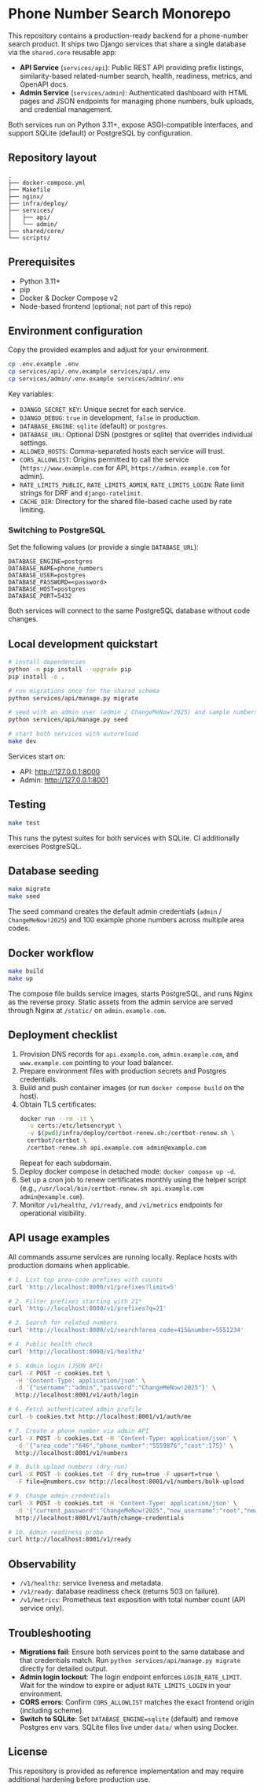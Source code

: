 # Phone Number Search Monorepo

This repository contains a production-ready backend for a phone-number search product. It ships two Django services that share a single database via the `shared.core` reusable app:

- **API Service** (`services/api`): Public REST API providing prefix listings, similarity-based related-number search, health, readiness, metrics, and OpenAPI docs.
- **Admin Service** (`services/admin`): Authenticated dashboard with HTML pages and JSON endpoints for managing phone numbers, bulk uploads, and credential management.

Both services run on Python 3.11+, expose ASGI-compatible interfaces, and support SQLite (default) or PostgreSQL by configuration.

## Repository layout

```
.
├── docker-compose.yml
├── Makefile
├── nginx/
├── infra/deploy/
├── services/
│   ├── api/
│   └── admin/
├── shared/core/
└── scripts/
```

## Prerequisites

- Python 3.11+
- pip
- Docker & Docker Compose v2
- Node-based frontend (optional; not part of this repo)

## Environment configuration

Copy the provided examples and adjust for your environment.

```bash
cp .env.example .env
cp services/api/.env.example services/api/.env
cp services/admin/.env.example services/admin/.env
```

Key variables:

- `DJANGO_SECRET_KEY`: Unique secret for each service.
- `DJANGO_DEBUG`: `true` in development, `false` in production.
- `DATABASE_ENGINE`: `sqlite` (default) or `postgres`.
- `DATABASE_URL`: Optional DSN (postgres or sqlite) that overrides individual settings.
- `ALLOWED_HOSTS`: Comma-separated hosts each service will trust.
- `CORS_ALLOWLIST`: Origins permitted to call the service (`https://www.example.com` for API, `https://admin.example.com` for admin).
- `RATE_LIMITS_PUBLIC`, `RATE_LIMITS_ADMIN`, `RATE_LIMITS_LOGIN`: Rate limit strings for DRF and `django-ratelimit`.
- `CACHE_DIR`: Directory for the shared file-based cache used by rate limiting.

### Switching to PostgreSQL

Set the following values (or provide a single `DATABASE_URL`):

```
DATABASE_ENGINE=postgres
DATABASE_NAME=phone_numbers
DATABASE_USER=postgres
DATABASE_PASSWORD=<password>
DATABASE_HOST=postgres
DATABASE_PORT=5432
```

Both services will connect to the same PostgreSQL database without code changes.

## Local development quickstart

```bash
# install dependencies
python -m pip install --upgrade pip
pip install -e .

# run migrations once for the shared schema
python services/api/manage.py migrate

# seed with an admin user (admin / ChangeMeNow!2025) and sample numbers
python services/api/manage.py seed

# start both services with autoreload
make dev
```

Services start on:

- API: http://127.0.0.1:8000
- Admin: http://127.0.0.1:8001

## Testing

```bash
make test
```

This runs the pytest suites for both services with SQLite. CI additionally exercises PostgreSQL.

## Database seeding

```bash
make migrate
make seed
```

The seed command creates the default admin credentials (`admin` / `ChangeMeNow!2025`) and 100 example phone numbers across multiple area codes.

## Docker workflow

```bash
make build
make up
```

The compose file builds service images, starts PostgreSQL, and runs Nginx as the reverse proxy. Static assets from the admin service are served through Nginx at `/static/` on `admin.example.com`.

## Deployment checklist

1. Provision DNS records for `api.example.com`, `admin.example.com`, and `www.example.com` pointing to your load balancer.
2. Prepare environment files with production secrets and Postgres credentials.
3. Build and push container images (or run `docker compose build` on the host).
4. Obtain TLS certificates:
   ```bash
   docker run --rm -it \
     -v certs:/etc/letsencrypt \
     -v $(pwd)/infra/deploy/certbot-renew.sh:/certbot-renew.sh \
     certbot/certbot \
     /certbot-renew.sh api.example.com admin@example.com
   ```
   Repeat for each subdomain.
5. Deploy docker compose in detached mode: `docker compose up -d`.
6. Set up a cron job to renew certificates monthly using the helper script (e.g., `/usr/local/bin/certbot-renew.sh api.example.com admin@example.com`).
7. Monitor `/v1/healthz`, `/v1/ready`, and `/v1/metrics` endpoints for operational visibility.

## API usage examples

All commands assume services are running locally. Replace hosts with production domains when applicable.

```bash
# 1. List top area-code prefixes with counts
curl 'http://localhost:8000/v1/prefixes?limit=5'

# 2. Filter prefixes starting with 21*
curl 'http://localhost:8000/v1/prefixes?q=21'

# 3. Search for related numbers
curl 'http://localhost:8000/v1/search?area_code=415&number=5551234'

# 4. Public health check
curl 'http://localhost:8000/v1/healthz'

# 5. Admin login (JSON API)
curl -X POST -c cookies.txt \
  -H 'Content-Type: application/json' \
  -d '{"username":"admin","password":"ChangeMeNow!2025"}' \
  http://localhost:8001/v1/auth/login

# 6. Fetch authenticated admin profile
curl -b cookies.txt http://localhost:8001/v1/auth/me

# 7. Create a phone number via admin API
curl -X POST -b cookies.txt -H 'Content-Type: application/json' \
  -d '{"area_code":"646","phone_number":"5559876","cost":175}' \
  http://localhost:8001/v1/numbers

# 8. Bulk upload numbers (dry-run)
curl -X POST -b cookies.txt -F dry_run=true -F upsert=true \
  -F file=@numbers.csv http://localhost:8001/v1/numbers/bulk-upload

# 9. Change admin credentials
curl -X POST -b cookies.txt -H 'Content-Type: application/json' \
  -d '{"current_password":"ChangeMeNow!2025","new_username":"root","new_password":"UltraSecure!2025"}' \
  http://localhost:8001/v1/auth/change-credentials

# 10. Admin readiness probe
curl http://localhost:8001/v1/ready
```

## Observability

- `/v1/healthz`: service liveness and metadata.
- `/v1/ready`: database readiness check (returns 503 on failure).
- `/v1/metrics`: Prometheus text exposition with total number count (API service only).

## Troubleshooting

- **Migrations fail**: Ensure both services point to the same database and that credentials match. Run `python services/api/manage.py migrate` directly for detailed output.
- **Admin login lockout**: The login endpoint enforces `LOGIN_RATE_LIMIT`. Wait for the window to expire or adjust `RATE_LIMITS_LOGIN` in your environment.
- **CORS errors**: Confirm `CORS_ALLOWLIST` matches the exact frontend origin (including scheme).
- **Switch to SQLite**: Set `DATABASE_ENGINE=sqlite` (default) and remove Postgres env vars. SQLite files live under `data/` when using Docker.

## License

This repository is provided as reference implementation and may require additional hardening before production use.
